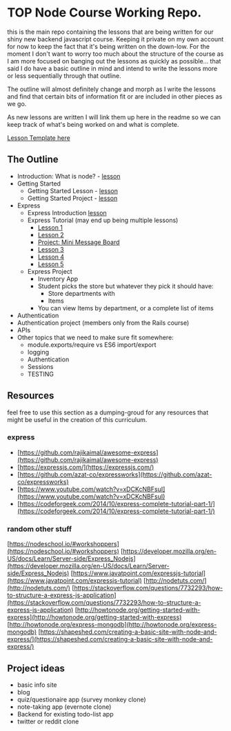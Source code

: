 # TOP Node Course Working Repo.

this is the main repo containing the lessons that are being written for our shiny new backend javascript course.  Keeping it private on my own account for now to keep the fact that it's being written on the down-low.  For the moment I don't want to worry too much about the structure of the course as I am more focused on banging out the lessons as quickly as possible... that said I do have a basic outline in mind and intend to write the lessons more or less sequentially through that outline.

The outline will almost definitely change and morph as I write the lessons and find that certain bits of information fit or are included in other pieces as we go.

As new lessons are written I will link them up here in the readme so we can keep track of what's being worked on and what is complete.

[Lesson Template here](lesson-template.md)

## The Outline

- Introduction: What is node? - [lesson](Introduction.md)
- Getting Started
  - Getting Started Lesson - [lesson](Getting-Started.md)
  - Getting Started Project - [lesson](Getting-Started-Project.md)
- Express
  - Express Introduction [lesson](Express-Introduction.md)
  - Express Tutorial (may end up being multiple lessons)
    - [Lesson 1](Express-Lesson-1.md)
    - [Lesson 2](Express-Lesson-2.md)
    - [Project: Mini Message Board](Express-Mini-Message-Board.md)
    - [Lesson 3](Express-Lesson-3.md)
    - [Lesson 4](Express-Lesson-4.md)
    - [Lesson 5](Express-Lesson-5.md)
  - Express Project
      - Inventory App
      - Student picks the store but whatever they pick it should have:
        - Store departments with
        - Items
      - You can view Items by department, or a complete list of items
- Authentication
- Authentication project (members only from the Rails course)
- APIs
- Other topics that we need to make sure fit somewhere:
  - module.exports/require vs ES6 import/export
  - logging
  - Authentication
  - Sessions
  - TESTING

## Resources

feel free to use this section as a dumping-groud for any resources that might be useful in the creation of this curriculum. 

### express
- [https://github.com/rajikaimal/awesome-express](https://github.com/rajikaimal/awesome-express)
- [https://expressjs.com/](https://expressjs.com/)
- [https://github.com/azat-co/expressworks](https://github.com/azat-co/expressworks)
- [https://www.youtube.com/watch?v=xDCKcNBFsuI](https://www.youtube.com/watch?v=xDCKcNBFsuI)
- [https://codeforgeek.com/2014/10/express-complete-tutorial-part-1/](https://codeforgeek.com/2014/10/express-complete-tutorial-part-1/)


### random other stuff
[https://nodeschool.io/#workshoppers](https://nodeschool.io/#workshoppers)
[https://developer.mozilla.org/en-US/docs/Learn/Server-side/Express_Nodejs](https://developer.mozilla.org/en-US/docs/Learn/Server-side/Express_Nodejs)
[https://www.javatpoint.com/expressjs-tutorial](https://www.javatpoint.com/expressjs-tutorial)
[http://nodetuts.com/](http://nodetuts.com/)
[https://stackoverflow.com/questions/7732293/how-to-structure-a-express-js-application](https://stackoverflow.com/questions/7732293/how-to-structure-a-express-js-application)
[http://howtonode.org/getting-started-with-express](http://howtonode.org/getting-started-with-express)
[http://howtonode.org/express-mongodb](http://howtonode.org/express-mongodb)
[https://shapeshed.com/creating-a-basic-site-with-node-and-express/](https://shapeshed.com/creating-a-basic-site-with-node-and-express/)


## Project ideas
- basic info site
- blog
- quiz/questionaire app (survey monkey clone)
- note-taking app (evernote clone)
- Backend for existing todo-list app
- twitter or reddit clone
